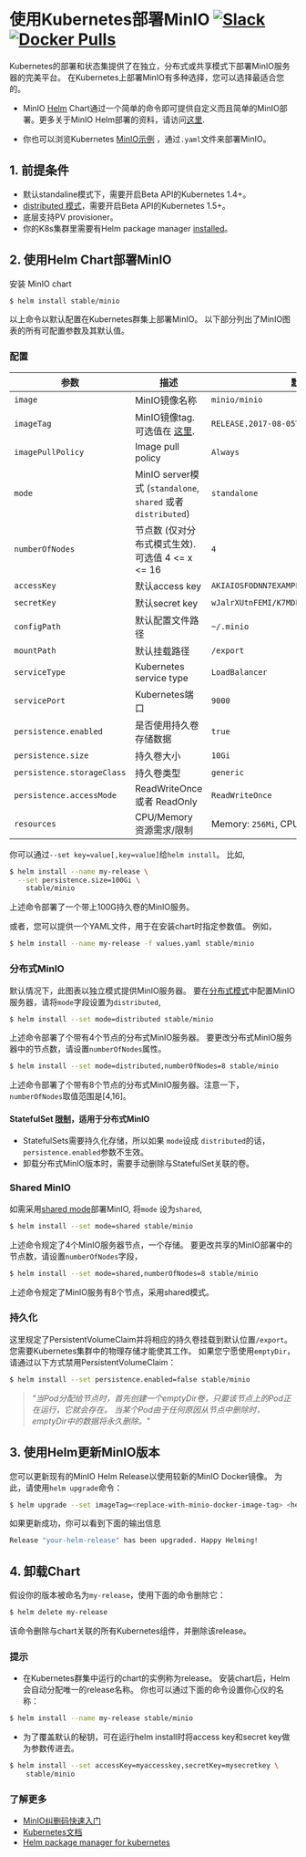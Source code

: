# 使用Kubernetes部署MinIO [![Slack](https://slack.min.io/slack?type=svg)](https://slack.min.io)  [![Docker Pulls](https://img.shields.io/docker/pulls/minio/minio.svg?maxAge=604800)](https://hub.docker.com/r/minio/minio/)

Kubernetes的部署和状态集提供了在独立，分布式或共享模式下部署MinIO服务器的完美平台。 在Kubernetes上部署MinIO有多种选择，您可以选择最适合您的。

- MinIO [Helm](https://helm.sh) Chart通过一个简单的命令即可提供自定义而且简单的MinIO部署。更多关于MinIO Helm部署的资料，请访问[这里](#prerequisites).

- 你也可以浏览Kubernetes [MinIO示例](https://github.com/minio/minio/blob/master/docs/orchestration/kubernetes/README.md) ，通过`.yaml`文件来部署MinIO。

<a name="prerequisites"></a>
## 1. 前提条件

* 默认standaline模式下，需要开启Beta API的Kubernetes 1.4+。
* [distributed 模式](#distributed-minio)，需要开启Beta API的Kubernetes 1.5+。
* 底层支持PV provisioner。
* 你的K8s集群里需要有Helm package manager [installed](https://github.com/kubernetes/helm#install)。

## 2. 使用Helm Chart部署MinIO

安装 MinIO chart

```bash
$ helm install stable/minio
```
以上命令以默认配置在Kubernetes群集上部署MinIO。 以下部分列出了MinIO图表的所有可配置参数及其默认值。

### 配置

| 参数                  | 描述                         | 默认值                                                 |
|----------------------------|-------------------------------------|---------------------------------------------------------|
| `image`                    | MinIO镜像名称                | `minio/minio`                                           |
| `imageTag`                 | MinIO镜像tag. 可选值在 [这里](https://hub.docker.com/r/minio/minio/tags/).| `RELEASE.2017-08-05T00-00-53Z`|
| `imagePullPolicy`          | Image pull policy                   | `Always`                                                |
| `mode`                     | MinIO server模式 (`standalone`, `shared` 或者 `distributed`)| `standalone`                     |
| `numberOfNodes`            | 节点数 (仅对分布式模式生效). 可选值 4 <= x <= 16 | `4`    |
| `accessKey`                | 默认access key                  | `AKIAIOSFODNN7EXAMPLE`                                  |
| `secretKey`                | 默认secret key                  | `wJalrXUtnFEMI/K7MDENG/bPxRfiCYEXAMPLEKEY`              |
| `configPath`               | 默认配置文件路径         | `~/.minio`                                              |
| `mountPath`                | 默认挂载路径| `/export`                                        |
| `serviceType`              | Kubernetes service type             | `LoadBalancer`                                          |
| `servicePort`              | Kubernetes端口 | `9000`                                              |
| `persistence.enabled`      | 是否使用持久卷存储数据 | `true`                                                  |
| `persistence.size`         | 持久卷大小     | `10Gi`                                                  |
| `persistence.storageClass` | 持久卷类型    | `generic`                                               |
| `persistence.accessMode`   | ReadWriteOnce 或者 ReadOnly           | `ReadWriteOnce`                                         |
| `resources`                | CPU/Memory 资源需求/限制 | Memory: `256Mi`, CPU: `100m`                            |

你可以通过`--set key=value[,key=value]`给`helm install`。 比如,

```bash
$ helm install --name my-release \
  --set persistence.size=100Gi \
    stable/minio
```

上述命令部署了一个带上100G持久卷的MinIO服务。

或者，您可以提供一个YAML文件，用于在安装chart时指定参数值。 例如，

```bash
$ helm install --name my-release -f values.yaml stable/minio
```

### 分布式MinIO

默认情况下，此图表以独立模式提供MinIO服务器。 要在[分布式模式](https://docs.min.io/cn/distributed-minio-quickstart-guide)中配置MinIO服务器，请将`mode`字段设置为`distributed`,

```bash
$ helm install --set mode=distributed stable/minio
```

上述命令部署了个带有4个节点的分布式MinIO服务器。 要更改分布式MinIO服务器中的节点数，请设置`numberOfNodes`属性。


```bash
$ helm install --set mode=distributed,numberOfNodes=8 stable/minio
```

上述命令部署了个带有8个节点的分布式MinIO服务器。注意一下，`numberOfNodes`取值范围是[4,16]。

#### StatefulSet [限制](http://kubernetes.io/docs/concepts/abstractions/controllers/statefulsets/#limitations)，适用于分布式MinIO

* StatefulSets需要持久化存储，所以如果 `mode`设成 `distributed`的话，`persistence.enabled`参数不生效。
* 卸载分布式MinIO版本时，需要手动删除与StatefulSet关联的卷。

### Shared MinIO

如需采用[shared mode](https://github.com/minio/minio/blob/master/docs/shared-backend/README.md)部署MinIO, 将`mode` 设为`shared`,

```bash
$ helm install --set mode=shared stable/minio
```

上述命令规定了4个MinIO服务器节点，一个存储。 要更改共享的MinIO部署中的节点数，请设置`numberOfNodes`字段，

```bash
$ helm install --set mode=shared,numberOfNodes=8 stable/minio
```

上述命令规定了MinIO服务有8个节点，采用shared模式。

### 持久化

这里规定了PersistentVolumeClaim并将相应的持久卷挂载到默认位置`/export`。 您需要Kubernetes集群中的物理存储才能使其工作。 如果您宁愿使用`emptyDir`，请通过以下方式禁用PersistentVolumeClaim：

```bash
$ helm install --set persistence.enabled=false stable/minio
```

> *"当Pod分配给节点时，首先创建一个emptyDir卷，只要该节点上的Pod正在运行，它就会存在。 当某个Pod由于任何原因从节点中删除时，emptyDir中的数据将永久删除。"*

## 3. 使用Helm更新MinIO版本

您可以更新现有的MinIO Helm Release以使用较新的MinIO Docker镜像。 为此，请使用`helm upgrade`命令：

```bash
$ helm upgrade --set imageTag=<replace-with-minio-docker-image-tag> <helm-release-name> stable/minio
```

如果更新成功，你可以看到下面的输出信息

```bash
Release "your-helm-release" has been upgraded. Happy Helming!
```

## 4. 卸载Chart

假设你的版本被命名为`my-release`，使用下面的命令删除它：

```bash
$ helm delete my-release
```

该命令删除与chart关联的所有Kubernetes组件，并删除该release。

### 提示

* 在Kubernetes群集中运行的chart的实例称为release。 安装chart后，Helm会自动分配唯一的release名称。 你也可以通过下面的命令设置你心仪的名称：

```bash
$ helm install --name my-release stable/minio
```

* 为了覆盖默认的秘钥，可在运行helm install时将access key和secret key做为参数传进去。

```bash
$ helm install --set accessKey=myaccesskey,secretKey=mysecretkey \
    stable/minio
```

### 了解更多

- [MinIO纠删码快速入门](https://docs.min.io/cn/minio-erasure-code-quickstart-guide)
- [Kubernetes文档](https://kubernetes.io/docs/home/)
- [Helm package manager for kubernetes](https://helm.sh/)
